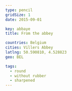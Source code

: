 ```yaml
---
type: pencil
gridSize: 1
date: 2015-09-01

key: abbaye
title: From the abbey

countries: Belgium
cities: Villers Abbey
latlng: 50.590810, 4.528823
geo: BEL

tags:
  - round
  - without rubber
  - sharpened
---
```

